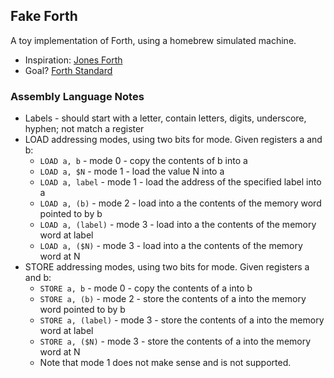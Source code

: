## Fake Forth ##

A toy implementation of Forth, using a homebrew simulated machine.

* Inspiration: [Jones Forth](https://github.com/AlexandreAbreu/jonesforth)
* Goal? [Forth Standard](https://forth-standard.org/)


### Assembly Language Notes ###

* Labels - should start with a letter, contain letters, digits, underscore, hyphen; not match a register
* LOAD addressing modes, using two bits for mode. Given registers a and b:
  * `LOAD a, b` - mode 0 - copy the contents of b into a
  * `LOAD a, $N` - mode 1 - load the value N into a
  * `LOAD a, label` - mode 1 - load the address of the specified label into a
  * `LOAD a, (b)` - mode 2 - load into a the contents of the memory word pointed to by b
  * `LOAD a, (label)` - mode 3 - load into a the contents of the memory word at label
  * `LOAD a, ($N)` - mode 3 - load into a the contents of the memory word at N
* STORE addressing modes, using two bits for mode. Given registers a and b:
  * `STORE a, b` - mode 0 - copy the contents of a into b
  * `STORE a, (b)` - mode 2 - store the contents of a into the memory word pointed to by b
  * `STORE a, (label)` - mode 3 - store the contents of a into the memory word at label
  * `STORE a, ($N)` - mode 3 - store the contents of a into the memory word at N
  * Note that mode 1 does not make sense and is not supported.


